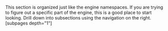 This section is organized just like the engine namespaces. If you are trying to figure out a specific part of the engine, this is a good place to start looking. Drill down into subsections using the navigation on the right. \[subpages depth="1"\]

